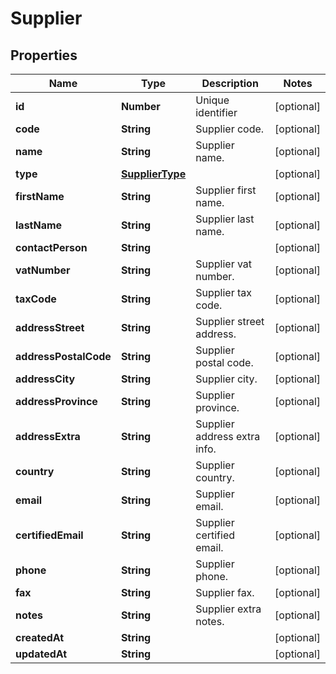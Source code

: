 # Supplier

## Properties

Name | Type | Description | Notes
------------ | ------------- | ------------- | -------------
**id** | **Number** | Unique identifier | [optional] 
**code** | **String** | Supplier code. | [optional] 
**name** | **String** | Supplier name. | [optional] 
**type** | [**SupplierType**](SupplierType.md) |  | [optional] 
**firstName** | **String** | Supplier first name. | [optional] 
**lastName** | **String** | Supplier last name. | [optional] 
**contactPerson** | **String** |  | [optional] 
**vatNumber** | **String** | Supplier vat number. | [optional] 
**taxCode** | **String** | Supplier tax code. | [optional] 
**addressStreet** | **String** | Supplier street address. | [optional] 
**addressPostalCode** | **String** | Supplier postal code. | [optional] 
**addressCity** | **String** | Supplier city. | [optional] 
**addressProvince** | **String** | Supplier province. | [optional] 
**addressExtra** | **String** | Supplier address extra info. | [optional] 
**country** | **String** | Supplier country. | [optional] 
**email** | **String** | Supplier email. | [optional] 
**certifiedEmail** | **String** | Supplier certified email. | [optional] 
**phone** | **String** | Supplier phone. | [optional] 
**fax** | **String** | Supplier fax. | [optional] 
**notes** | **String** | Supplier extra notes. | [optional] 
**createdAt** | **String** |  | [optional] 
**updatedAt** | **String** |  | [optional] 


